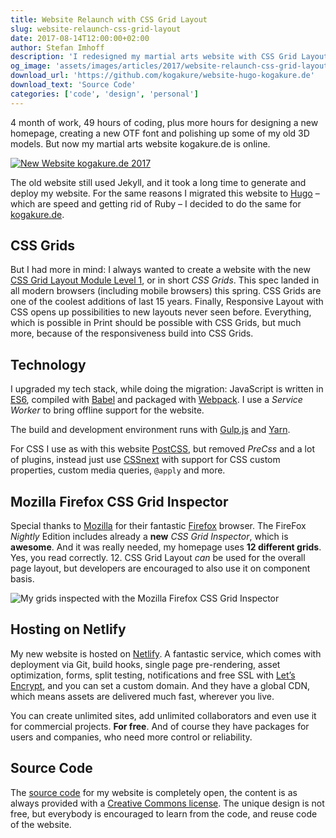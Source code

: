 ```yaml
---
title: Website Relaunch with CSS Grid Layout
slug: website-relaunch-css-grid-layout
date: 2017-08-14T12:00:00+02:00
author: Stefan Imhoff
description: 'I redesigned my martial arts website with CSS Grid Layout and added a Service Worker.'
og_image: 'assets/images/articles/2017/website-relaunch-css-grid-layout/kogakure-2017.jpg'
download_url: 'https://github.com/kogakure/website-hugo-kogakure.de'
download_text: 'Source Code'
categories: ['code', 'design', 'personal']
---
```


4 month of work, 49 hours of coding, plus more hours for designing a new homepage, creating a new OTF font and polishing up some of my old 3D models. But now my martial arts website kogakure.de is online.

[![New Website kogakure.de 2017](/assets/images/articles/2017/website-relaunch-css-grid-layout/kogakure-2017.jpg)](https://www.kogakure.de)

The old website still used Jekyll, and it took a long time to generate and deploy my website. For the same reasons I migrated this website to [Hugo] – which are speed and getting rid of Ruby – I decided to do the same for [kogakure.de].

## CSS Grids

But I had more in mind: I always wanted to create a website with the new [CSS Grid Layout Module Level 1], or in short _CSS Grids_. This spec landed in all modern browsers (including mobile browsers) this spring. CSS Grids are one of the coolest additions of last 15 years. Finally, Responsive Layout with CSS opens up possibilities to new layouts never seen before. Everything, which is possible in Print should be possible with CSS Grids, but much more, because of the responsiveness build into CSS Grids.

## Technology

I upgraded my tech stack, while doing the migration: JavaScript is written in [ES6], compiled with [Babel] and packaged with [Webpack]. I use a _Service Worker_ to bring offline support for the website.

The build and development environment runs with [Gulp.js] and [Yarn].

For CSS I use as with this website [PostCSS], but removed _PreCss_ and a lot of plugins, instead just use [CSSnext] with support for CSS custom properties, custom media queries, `@apply` and more.

## Mozilla Firefox CSS Grid Inspector

Special thanks to [Mozilla] for their fantastic [Firefox] browser. The FireFox _Nightly_ Edition includes already a **new** _CSS Grid Inspector_, which is **awesome**. And it was really needed, my homepage uses **12 different grids**. Yes, you read correctly. 12. CSS Grid Layout _can_ be used for the overall page layout, but developers are encouraged to also use it on component basis.

![My grids inspected with the Mozilla Firefox CSS Grid Inspector](/assets/images/articles/2017/website-relaunch-css-grid-layout/css-grid-inspector.jpg)

## Hosting on Netlify

My new website is hosted on [Netlify]. A fantastic service, which comes with deployment via Git, build hooks, single page pre-rendering, asset optimization, forms, split testing, notifications and free SSL with [Let’s Encrypt], and you can set a custom domain. And they have a global CDN, which means assets are delivered much fast, wherever you live.

You can create unlimited sites, add unlimited collaborators and even use it for commercial projects. **For free**. And of course they have packages for users and companies, who need more control or reliability.

## Source Code

The [source code] for my website is completely open, the content is as always provided with a [Creative Commons license]. The unique design is not free, but everybody is encouraged to learn from the code, and reuse code of the website.

[hugo]: https://gohugo.io/
[kogakure.de]: https://www.kogakure.de/
[css grid layout module level 1]: https://www.w3.org/TR/css-grid-1/
[es6]: http://es6-features.org/
[babel]: https://babeljs.io/
[webpack]: https://webpack.js.org/
[gulp.js]: https://gulpjs.com/
[yarn]: https://yarnpkg.com/
[postcss]: https://postcss.org/
[cssnext]: http://cssnext.io/
[mozilla]: https://www.mozilla.org/
[firefox]: https://www.mozilla.org/firefox/
[netlify]: https://www.netlify.com/
[let’s encrypt]: https://letsencrypt.org/
[source code]: https://github.com/kogakure/website-hugo-kogakure.de
[creative commons license]: https://creativecommons.org/licenses/by-nc/3.0/
